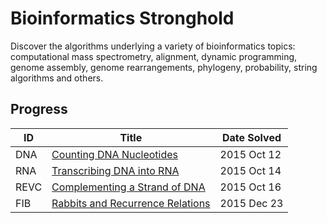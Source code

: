 # Bioinformatics Stronghold

Discover the algorithms underlying a variety of bioinformatics topics:
computational mass spectrometry, alignment, dynamic programming, genome
assembly, genome rearrangements, phylogeny, probability, string algorithms and
others.

## Progress

| ID   | Title                                   | Date Solved |
| ---- | --------------------------------------- | ----------- |
| DNA  | [Counting DNA Nucleotides][DNA]         | 2015 Oct 12 |
| RNA  | [Transcribing DNA into RNA][RNA]        | 2015 Oct 14 |
| REVC | [Complementing a Strand of DNA][REVC]   | 2015 Oct 16 |
| FIB  | [Rabbits and Recurrence Relations][FIB] | 2015 Dec 23 |

[DNA]: DNA_Counting_DNA_Nucleotides/
[RNA]: RNA_Transcribing_DNA_into_RNA/
[REVC]: REVC_Complementing_a_Strand_of_DNA/
[FIB]: FIB_Rabbits_and_Recurrence_Relations/
